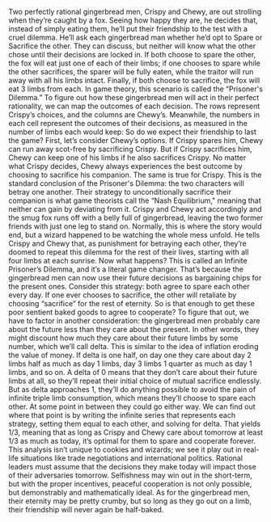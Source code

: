 Two perfectly rational gingerbread men, Crispy and Chewy, are out strolling  when they’re caught by a fox. Seeing how happy they are,  he decides that, instead of simply eating them, he’ll put their friendship  to the test with a cruel dilemma. He’ll ask each gingerbread man whether he’d opt to Spare or Sacrifice the other. They can discuss, but neither will know what the other chose until their decisions are locked in. If both choose to spare the other, the fox will eat just one of each of their limbs; if one chooses to spare  while the other sacrifices, the sparer will be fully eaten, while the traitor will run away with all his limbs intact. Finally, if both choose to sacrifice, the fox will eat 3 limbs from each. In game theory, this scenario  is called the “Prisoner's Dilemma.” To figure out how these gingerbread men  will act in their perfect rationality, we can map the outcomes of each decision. The rows represent Crispy’s choices, and the columns are Chewy’s. Meanwhile, the numbers in each cell represent the outcomes  of their decisions, as measured in the number  of limbs each would keep: So do we expect their friendship  to last the game? First, let’s consider Chewy’s options. If Crispy spares him, Chewy can run away scot-free by sacrificing Crispy. But if Crispy sacrifices him, Chewy can keep one of his limbs if he also sacrifices Crispy. No matter what Crispy decides, Chewy always experiences the best outcome by choosing to sacrifice his companion. The same is true for Crispy. This is the standard conclusion of the Prisoner's Dilemma: the two characters will betray one another. Their strategy to unconditionally sacrifice their companion is what game theorists call the “Nash Equilibrium," meaning that neither can gain by deviating from it. Crispy and Chewy act accordingly and the smug fox runs off  with a belly full of gingerbread, leaving the two former friends with just one leg to stand on. Normally, this is where the story would end, but a wizard happened to be watching the whole mess unfold. He tells Crispy and Chewy that,  as punishment for betraying each other, they’re doomed to repeat this dilemma for the rest of their lives, starting with all four limbs at each sunrise. Now what happens? This is called an Infinite Prisoner’s  Dilemma, and it’s a literal game changer. That’s because the gingerbread men  can now use their future decisions as bargaining chips for the present ones. Consider this strategy: both agree  to spare each other every day. If one ever chooses to sacrifice, the other will retaliate by choosing  “sacrifice” for the rest of eternity. So is that enough to get these poor sentient baked goods to agree to cooperate? To figure that out, we have to factor in another consideration: the gingerbread men probably care about the future less than they care about the present. In other words, they might discount how much they care about their future limbs by some number, which we’ll call delta. This is similar to the idea of inflation  eroding the value of money. If delta is one half, on day one they care about day 2 limbs half as much as day 1 limbs, day 3 limbs 1 quarter as much  as day 1 limbs, and so on. A delta of 0 means that they don’t care  about their future limbs at all, so they’ll repeat their initial choice of mutual sacrifice endlessly. But as delta approaches 1,  they’ll do anything possible to avoid the pain of infinite triple limb  consumption, which means they’ll choose to spare each other. At some point in between they could go either way. We can find out where that point is by writing the infinite series  that represents each strategy, setting them equal to each other, and solving for delta. That yields 1/3, meaning that as long as Crispy and Chewy care about tomorrow at least 1/3 as much as today, it’s optimal for them  to spare and cooperate forever. This analysis isn’t unique to cookies and wizards; we see it play out in real-life situations like trade negotiations and international politics. Rational leaders must assume  that the decisions they make today will impact those of their adversaries  tomorrow. Selfishness may win out in the short-term, but with the proper incentives, peaceful cooperation is not only possible, but demonstrably and mathematically ideal. As for the gingerbread men,  their eternity may be pretty crumby, but so long as they go out on a limb, their friendship will never  again be half-baked. 